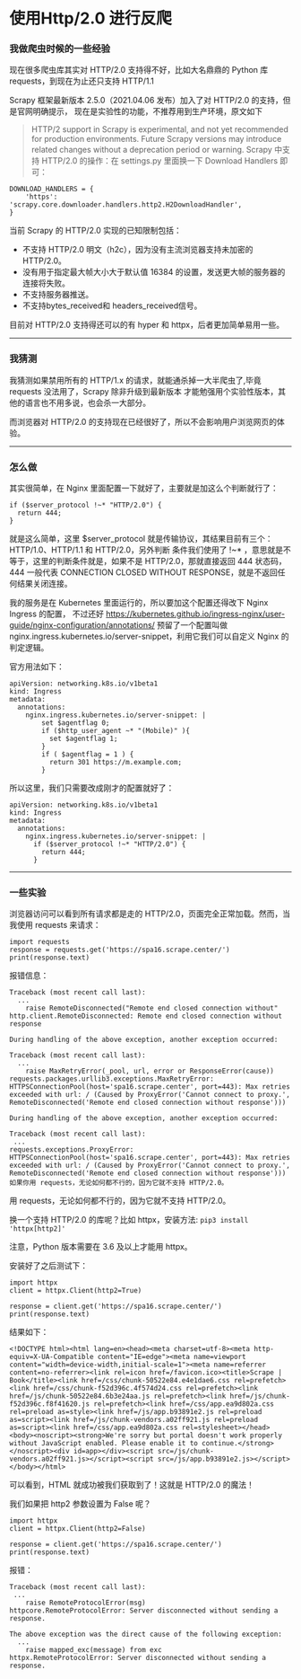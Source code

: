 # 使用Http/2.0 进行反爬

### 我做爬虫时候的一些经验

现在很多爬虫库其实对 HTTP/2.0 支持得不好，比如大名鼎鼎的 Python 库  requests，到现在为止还只支持 HTTP/1.1

Scrapy 框架最新版本 2.5.0（2021.04.06 发布）加入了对 HTTP/2.0 的支持，但是官网明确提示，
现在是实验性的功能，不推荐用到生产环境，原文如下
> HTTP/2 support in Scrapy is experimental, and not yet recommended for production environments. 
> Future Scrapy versions may introduce related changes without a deprecation period or warning.
> Scrapy 中支持 HTTP/2.0 的操作：在 settings.py 里面换一下 Download Handlers 即可：
```
DOWNLOAD_HANDLERS = {
    'https': 'scrapy.core.downloader.handlers.http2.H2DownloadHandler',
}
```

当前 Scrapy 的 HTTP/2.0 实现的已知限制包括：

- 不支持 HTTP/2.0 明文（h2c），因为没有主流浏览器支持未加密的 HTTP/2.0。
- 没有用于指定最大帧大小大于默认值 16384 的设置，发送更大帧的服务器的连接将失败。
- 不支持服务器推送。
- 不支持bytes_received和 headers_received信号。


目前对 HTTP/2.0 支持得还可以的有 hyper 和 httpx，后者更加简单易用一些。

---
### 我猜测
我猜测如果禁用所有的 HTTP/1.x 的请求，就能通杀掉一大半爬虫了,毕竟 requests 没法用了，Scrapy 除非升级到最新版本
才能勉强用个实验性版本，其他的语言也不用多说，也会杀一大部分。

而浏览器对 HTTP/2.0 的支持现在已经很好了，所以不会影响用户浏览网页的体验。


---
### 怎么做

其实很简单，在 Nginx 里面配置一下就好了，主要就是加这么个判断就行了：
```
if ($server_protocol !~* "HTTP/2.0") {
  return 444;
}
```

就是这么简单，这里 $server_protocol 就是传输协议，其结果目前有三个：HTTP/1.0、HTTP/1.1 和 HTTP/2.0，另外判断
条件我们使用了 !~* ，意思就是不等于，这里的判断条件就是，如果不是 HTTP/2.0，那就直接返回 444 状态码，444 一般代表
CONNECTION CLOSED WITHOUT RESPONSE，就是不返回任何结果关闭连接。

我的服务是在 Kubernetes 里面运行的，所以要加这个配置还得改下 Nginx Ingress 的配置，
不过还好 https://kubernetes.github.io/ingress-nginx/user-guide/nginx-configuration/annotations/ 
预留了一个配置叫做 nginx.ingress.kubernetes.io/server-snippet，利用它我们可以自定义 Nginx 的判定逻辑。

官方用法如下：
```
apiVersion: networking.k8s.io/v1beta1
kind: Ingress
metadata:
  annotations:
    nginx.ingress.kubernetes.io/server-snippet: |
        set $agentflag 0;
        if ($http_user_agent ~* "(Mobile)" ){
          set $agentflag 1;
        }
        if ( $agentflag = 1 ) {
          return 301 https://m.example.com;
        }
```
所以这里，我们只需要改成刚才的配置就好了：
```
apiVersion: networking.k8s.io/v1beta1
kind: Ingress
metadata:
  annotations:
    nginx.ingress.kubernetes.io/server-snippet: |
      if ($server_protocol !~* "HTTP/2.0") {
        return 444;
      }
```

---
### 一些实验

浏览器访问可以看到所有请求都是走的 HTTP/2.0，页面完全正常加载。然而，当我使用 requests 来请求：
```
import requests
response = requests.get('https://spa16.scrape.center/')
print(response.text)
```
报错信息：
```
Traceback (most recent call last):
  ...
    raise RemoteDisconnected("Remote end closed connection without"
http.client.RemoteDisconnected: Remote end closed connection without response

During handling of the above exception, another exception occurred:

Traceback (most recent call last):
  ...
    raise MaxRetryError(_pool, url, error or ResponseError(cause))
requests.packages.urllib3.exceptions.MaxRetryError: HTTPSConnectionPool(host='spa16.scrape.center', port=443): Max retries exceeded with url: / (Caused by ProxyError('Cannot connect to proxy.', RemoteDisconnected('Remote end closed connection without response')))

During handling of the above exception, another exception occurred:

Traceback (most recent call last):
 ...
requests.exceptions.ProxyError: HTTPSConnectionPool(host='spa16.scrape.center', port=443): Max retries exceeded with url: / (Caused by ProxyError('Cannot connect to proxy.', RemoteDisconnected('Remote end closed connection without response')))
如果你用 requests，无论如何都不行的，因为它就不支持 HTTP/2.0。
```

用 requests，无论如何都不行的，因为它就不支持 HTTP/2.0。

换一个支持 HTTP/2.0 的库呢？比如 httpx，安装方法: `pip3 install 'httpx[http2]'`

注意，Python 版本需要在 3.6 及以上才能用 httpx。

安装好了之后测试下：
```
import httpx
client = httpx.Client(http2=True)

response = client.get('https://spa16.scrape.center/')
print(response.text)
```

结果如下：
```
<!DOCTYPE html><html lang=en><head><meta charset=utf-8><meta http-equiv=X-UA-Compatible content="IE=edge"><meta name=viewport content="width=device-width,initial-scale=1"><meta name=referrer content=no-referrer><link rel=icon href=/favicon.ico><title>Scrape | Book</title><link href=/css/chunk-50522e84.e4e1dae6.css rel=prefetch><link href=/css/chunk-f52d396c.4f574d24.css rel=prefetch><link href=/js/chunk-50522e84.6b3e24aa.js rel=prefetch><link href=/js/chunk-f52d396c.f8f41620.js rel=prefetch><link href=/css/app.ea9d802a.css rel=preload as=style><link href=/js/app.b93891e2.js rel=preload as=script><link href=/js/chunk-vendors.a02ff921.js rel=preload as=script><link href=/css/app.ea9d802a.css rel=stylesheet></head><body><noscript><strong>We're sorry but portal doesn't work properly without JavaScript enabled. Please enable it to continue.</strong></noscript><div id=app></div><script src=/js/chunk-vendors.a02ff921.js></script><script src=/js/app.b93891e2.js></script></body></html>
```

可以看到，HTML 就成功被我们获取到了！这就是 HTTP/2.0 的魔法！

我们如果把 http2 参数设置为 False 呢？
```
import httpx
client = httpx.Client(http2=False)

response = client.get('https://spa16.scrape.center/')
print(response.text)
```

报错：
```
Traceback (most recent call last):
 ...
    raise RemoteProtocolError(msg)
httpcore.RemoteProtocolError: Server disconnected without sending a response.

The above exception was the direct cause of the following exception:
  ...
    raise mapped_exc(message) from exc
httpx.RemoteProtocolError: Server disconnected without sending a response.
```